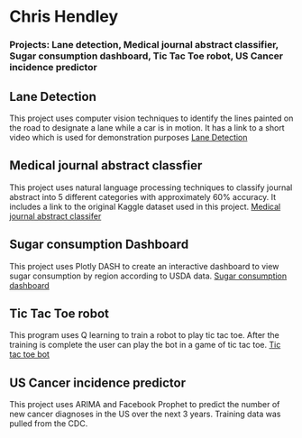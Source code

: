 # Chris Hendley

### Projects: Lane detection, Medical journal abstract classifier, Sugar consumption dashboard, Tic Tac Toe robot, US Cancer incidence predictor


## Lane Detection
  This project uses computer vision techniques to identify the lines painted on the road to designate a lane while a car is in motion.
  It has a link to a short video which is used for demonstration purposes
  [Lane Detection](/chhendley_python_projects/lane_detection.ipynb)

## Medical journal abstract classfier
  This project uses natural language processing techniques to classify journal abstract into 5 different categories with approximately   60% accuracy. It includes a link to the original Kaggle dataset used in this project. 
  [Medical journal abstract classifer](chhendley_python_projects/medical_abstract_classifier_project_1_0.ipynb)

## Sugar consumption Dashboard
  This project uses Plotly DASH to create an interactive dashboard to view sugar consumption by region according to USDA data.
  [Sugar consumption dashboard](chhendley_python_projects/sugar_DASH.ipynb)

## Tic Tac Toe robot
  This program uses Q learning to train a robot to play tic tac toe.  After the training is complete the user can play the bot in a      game of tic tac toe. 
  [Tic tac toe bot](chhendley_python_projects/tic_tac_toe1.ipynb)

## US Cancer incidence predictor
  This project uses ARIMA and Facebook Prophet to predict the number of new cancer diagnoses in the US over the next 3 years. Training 
  data was pulled from the CDC.
